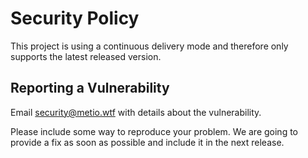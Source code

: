 <!--
SPDX-FileCopyrightText: The maven-build-process Authors
SPDX-License-Identifier: 0BSD
 -->

# Security Policy

This project is using a continuous delivery mode and therefore only supports the latest released version.

## Reporting a Vulnerability

Email security@metio.wtf with details about the vulnerability.

Please include some way to reproduce your problem. We are going to provide a fix as soon as possible and include it in the next release.
